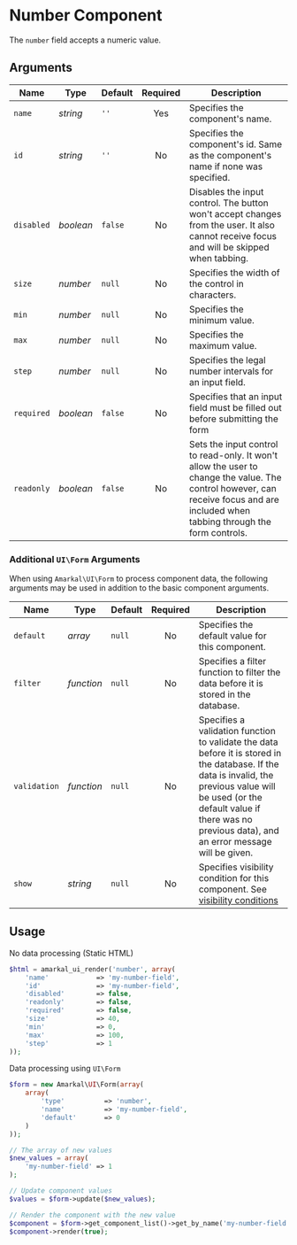 # Number Component

The `number` field accepts a numeric value.

## Arguments

Name | Type | Default | Required | Description
---|---|---|:---:|---
`name`|*string*|`''`|Yes|Specifies the component's name.
`id`|*string*|`''`|No|Specifies the component's id. Same as the component's name if none was specified.
`disabled`|*boolean*|`false`|No|Disables the input control. The button won't accept changes from the user. It also cannot receive focus and will be skipped when tabbing.
`size`|*number*|`null`|No|Specifies the width of the control in characters.
`min`|*number*|`null`|No|Specifies the minimum value.
`max`|*number*|`null`|No|Specifies the maximum value.
`step`|*number*|`null`|No|Specifies the legal number intervals for an input field.
`required`|*boolean*|`false`|No|Specifies that an input field must be filled out before submitting the form
`readonly`|*boolean*|`false`|No|Sets the input control to read-only. It won't allow the user to change the value. The control however, can receive focus and are included when tabbing through the form controls.

### Additional `UI\Form` Arguments

When using `Amarkal\UI\Form` to process component data, the following arguments may be used in addition to the basic component arguments.

Name | Type | Default | Required | Description
---|---|---|:---:|---
`default`|*array*|`null`|No|Specifies the default value for this component.
`filter`|*function*|`null`|No|Specifies a filter function to filter the data before it is stored in the database.
`validation`|*function*|`null`|No|Specifies a validation function to validate the data before it is stored in the database. If the data is invalid, the previous value will be used (or the default value if there was no previous data), and an error message will be given.
`show`|*string*|`null`|No|Specifies visibility condition for this component. See [visibility conditions](../../../../#visibility-conditions)

## Usage

No data processing (Static HTML)

```php
$html = amarkal_ui_render('number', array(
    'name'            => 'my-number-field',
    'id'              => 'my-number-field',
    'disabled'        => false,
    'readonly'        => false,
    'required'        => false,
    'size'            => 40,
    'min'             => 0,
    'max'             => 100,
    'step'            => 1
));
```

Data processing using `UI\Form`

```php
$form = new Amarkal\UI\Form(array(
    array(
        'type'          => 'number',
        'name'          => 'my-number-field',
        'default'       => 0
    )
));

// The array of new values
$new_values = array(
    'my-number-field' => 1
);

// Update component values
$values = $form->update($new_values);

// Render the component with the new value
$component = $form->get_component_list()->get_by_name('my-number-field');
$component->render(true);
```